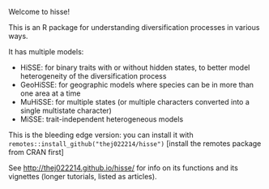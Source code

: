 Welcome to hisse!

This is an R package for understanding diversification processes in various ways.

It has multiple models: 

* HiSSE: for binary traits with or without hidden states, to better model heterogeneity of the diversification process
* GeoHiSSE: for geographic models where species can be in more than one area at a time
* MuHiSSE: for multiple states (or multiple characters converted into a single multistate character)
* MiSSE: trait-independent heterogeneous models

This is the bleeding edge version: you can install it with `remotes::install_github("thej022214/hisse")` [install the remotes package from CRAN first]

See http://thej022214.github.io/hisse/ for info on its functions and its vignettes (longer tutorials, listed as articles).